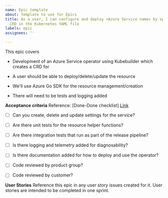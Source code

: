 ```yaml
---
name: Epic template
about: Template to use for Epics
title: As a user, I can configure and deploy <Azure Service name> by specifying a
  CRD in the Kubernetes YAML file
labels: epic
assignees: ''

---
```


This epic covers

- Development of an Azure Service operator using Kubebuilder which creates a CRD for <Azure service name>

- A user should be able to deploy/delete/update the resource

- We'll use Azure Go SDK for the resource management/creation

- There will need to be tests and logging added

**Acceptance criteria**
Reference: [Done-Done checklist] [Link](https://github.com/Microsoft/code-with-engineering-playbook/blob/master/Engineering/BestPractices/DoneDone.md)

- [ ] Can you create, delete and update settings for the <Azure Service name> service?

- [ ] Are there unit tests for the resource helper functions?

- [ ] Are there integration tests that run as part of the release pipeline?

- [ ] Is there logging and telemetry added for diagnosability?

- [ ] Is there documentation added for how to deploy and use the operator?

- [ ] Code reviewed by product group?

- [ ] Code reviewed by customer?

**User Stories**
Reference this epic in any user story issues created for it. User stories are intended to be completed in one sprint.
